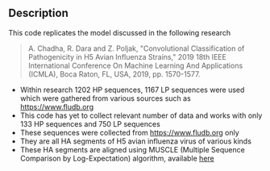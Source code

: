 ## Description

This code replicates the model discussed in the following research  
> A. Chadha, R. Dara and Z. Poljak, "Convolutional Classification of Pathogenicity in H5 Avian Influenza Strains," 2019 18th IEEE International Conference On Machine Learning And Applications (ICMLA), Boca Raton, FL, USA, 2019, pp. 1570-1577.
    
- Within research 1202 HP sequences, 1167 LP sequences were used which were gathered from various sources such as https://www.fludb.org
- This code has yet to collect relevant number of data and works with only 133 HP sequences and 750 LP sequences
- These sequences were collected from https://www.fludb.org only
- They are all HA segments of H5 avian influenza virus of various kinds
- These HA segments are aligned using MUSCLE (Multiple Sequence Comparison by Log-Expectation) algorithm, available [here](https://www.fludb.org/brc/msa.spg?method=ShowCleanInputPage&decorator=influenza)
